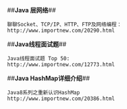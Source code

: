 ##**Java 层网络**##
```
聊聊Socket、TCP/IP、HTTP、FTP及网络编程：
http://www.importnew.com/20290.html
```
##**Java线程面试题**##
```
Java线程面试题 Top 50:
http://www.importnew.com/12773.html
```
##**Java HashMap详细介绍**##
```
Java8系列之重新认识HashMap
http://www.importnew.com/20386.html
```